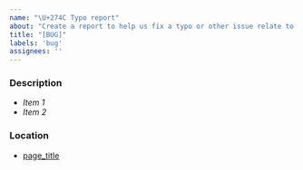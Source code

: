 ```yaml
---
name: "\U+274C Typo report"
about: "Create a report to help us fix a typo or other issue relate to our website's content"
title: "[BUG]"
labels: 'bug'
assignees: ''
---
```

<!-- Use this template to raise issues about the content in the Turing Commons. If you would like to raise an issue about fixing bug or code issues, please use the Bug Report template. -->

### Description
<!-- Use this section to clearly and concisely describe the mistake or omission. -->

- *Item 1*
- *Item 2*

### Location
<!-- Please tell us which page or file the issue is located on. For example [About this Course](https://github.com/alan-turing-institute/turing-commons/blob/main/docs/rri/index.md) -->

- [page_title](link-to-file)
